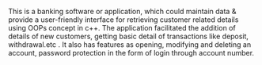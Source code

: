  This is a banking software or application, which could maintain data & provide a user-friendly interface for retrieving customer related details using OOPs concept in c++. The application facilitated the addition of details of new customers, getting basic detail of transactions like deposit, withdrawal.etc . It also has features as opening, modifying and deleting an account, password protection in the form of login through account number.